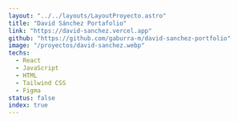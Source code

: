 ```yaml
---
layout: "../../layouts/LayoutProyecto.astro"
title: "David Sánchez Portafolio"
link: "https://david-sanchez.vercel.app"
github: "https://github.com/gaburra-m/david-sanchez-portfolio"
image: "/proyectos/david-sanchez.webp"
techs:
  - React
  - JavaScript
  - HTML
  - Tailwind CSS
  - Figma
status: false
index: true
---
```


